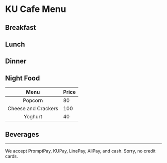 # KU Cafe Menu


## Breakfast




## Lunch 
    

## Dinner


## Night Food
| Menu| Price |
|  :---:         |   :---    | 
| Popcorn | 80 | 
| Cheese and Crackers | 100 |
| Yoghurt | 40 |

## Beverages



---

We accept PromptPay, KUPay, LinePay, AliPay, and cash. Sorry, no credit cards.
